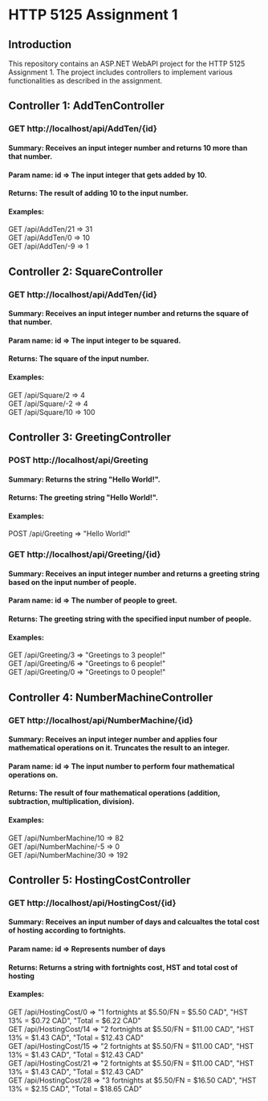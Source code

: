 # HTTP 5125 Assignment 1

## Introduction

This repository contains an ASP.NET WebAPI project for the HTTP 5125 Assignment 1. The project includes controllers to implement various functionalities as described in the assignment.

## Controller 1: AddTenController
### GET http://localhost/api/AddTen/{id}
#### Summary: Receives an input integer number and returns 10 more than that number.
#### Param name: id => The input integer that gets added by 10.
#### Returns: The result of adding 10 to the input number.
#### Examples:
GET /api/AddTen/21 => 31  
GET /api/AddTen/0 => 10  
GET /api/AddTen/-9 => 1  

## Controller 2: SquareController
### GET http://localhost/api/AddTen/{id}
#### Summary: Receives an input integer number and returns the square of that number.
#### Param name: id => The input integer to be squared.
#### Returns: The square of the input number.
#### Examples:
GET /api/Square/2 => 4  
GET /api/Square/-2 => 4  
GET /api/Square/10 => 100  

## Controller 3: GreetingController
### POST http://localhost/api/Greeting
#### Summary: Returns the string "Hello World!".
#### Returns: The greeting string "Hello World!".
#### Examples:
POST /api/Greeting => "Hello World!"  

### GET http://localhost/api/Greeting/{id}
#### Summary: Receives an input integer number and returns a greeting string based on the input number of people.
#### Param name: id => The number of people to greet.
#### Returns: The greeting string with the specified input number of people.
#### Examples:
GET /api/Greeting/3 => "Greetings to 3 people!"  
GET /api/Greeting/6 => "Greetings to 6 people!"  
GET /api/Greeting/0 => "Greetings to 0 people!"  

## Controller 4: NumberMachineController
### GET http://localhost/api/NumberMachine/{id}
#### Summary: Receives an input integer number and applies four mathematical operations on it. Truncates the result to an integer.
#### Param name: id => The input number to perform four mathematical operations on.
#### Returns: The result of four mathematical operations (addition, subtraction, multiplication, division).
#### Examples:
GET /api/NumberMachine/10 => 82  
GET /api/NumberMachine/-5 => 0  
GET /api/NumberMachine/30 => 192  

## Controller 5: HostingCostController
### GET http://localhost/api/HostingCost/{id}
#### Summary: Receives an input number of days and calcualtes the total cost of hosting according to fortnights.
#### Param name: id => Represents number of days
#### Returns: Returns a string with fortnights cost, HST and total cost of hosting
#### Examples:
GET /api/HostingCost/0  => "1 fortnights at $5.50/FN = $5.50 CAD", "HST 13% = $0.72 CAD", "Total = $6.22 CAD"  
GET /api/HostingCost/14 => "2 fortnights at $5.50/FN = $11.00 CAD", "HST 13% = $1.43 CAD", "Total = $12.43 CAD"  
GET /api/HostingCost/15 => "2 fortnights at $5.50/FN = $11.00 CAD", "HST 13% = $1.43 CAD", "Total = $12.43 CAD"  
GET /api/HostingCost/21 => "2 fortnights at $5.50/FN = $11.00 CAD", "HST 13% = $1.43 CAD", "Total = $12.43 CAD"  
GET /api/HostingCost/28 => "3 fortnights at $5.50/FN = $16.50 CAD", "HST 13% = $2.15 CAD", "Total = $18.65 CAD"  
